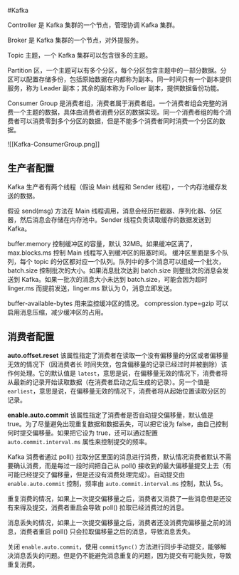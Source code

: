 #Kafka

Controller 是 Kafka 集群的一个节点，管理协调 Kafka 集群。

Broker 是 Kafka 集群的一个节点，对外提服务。

Topic 主题，一个 Kafka 集群可以包含很多的主题。

Partition 区，一个主题可以有多个分区，每个分区包含主题中的一部分数据。分区可以配置存储多份，包括原始数据在内都称为副本。同一时间只有一个副本提供服务，称为 Leader 副本；其余的副本称为 Folloer 副本，提供数据备份功能。

Consumer Group 是消费者组，消费者属于消费者组。一个消费者组会完整的消费一个主题的数据，具体由消费者消费分区的数据实现。同一个消费者组的每个消费者可以消费零到多个分区的数据，但是不能多个消费者同时消费一个分区的数据。

![[Kafka-ConsumerGroup.png]]
## 生产者配置
Kafka 生产者有两个线程（假设 Main 线程和 Sender 线程），一个内存池缓存发送的数据。

假设 send(msg) 方法在 Main 线程调用，消息会经历拦截器、序列化器、分区器，然后消息会存储在内存池中。Sender 线程负责读取缓存的数据发送到 Kafka。

buffer.memory 控制缓冲区的容量，默认 32MB。如果缓冲区满了，max.blocks.ms 控制 Main 线程写入到缓冲区的阻塞时间。
缓冲区里面是多个队列，每个 topic 的分区都对应一个队列。队列中的多个消息可以组成一个批次，batch.size 控制批次的大小。如果消息批次达到 batch.size 则整批次的消息会发送到 Kafka。如果一批次的消息大小未达到 batch.size，可能会因为超时 linger.ms 而提前发送，linger.ms 默认为 0，消息立即发送。

buffer-available-bytes 用来监控缓冲区的情况。
compression.type=gzip 可以启用消息压缩，减少缓冲区的占用。

## 消费者配置
**auto.offset.reset**
该属性指定了消费者在读取一个没有偏移量的分区或者偏移量无效的情况下（因消费者长 时间失效，包含偏移量的记录已经过时并被删除）该作何处理。它的默认值是 `latest`，意思是说，在偏移量无效的情况下，消费者将从最新的记录开始读取数据（在消费者启动之后生成的记录）。另一个值是 `earliest`，意思是说，在偏移量无效的情况下，消费者将从起始位置读取分区的记录。

**enable.auto.commit** 
该属性指定了消费者是否自动提交偏移量，默认值是 true。为了尽量避免出现重复数据和数据丢失，可以把它设为 false，由自己控制何时提交偏移量。如果把它设为 true，还可以通过配置 `auto.commit.interval.ms` 属性来控制提交的频率。

Kafka 消费者通过 poll() 拉取分区里面的消息进行消费，默认情况消费者默认不需要确认消费，而是每过一段时间把自己从 poll() 接收到的最大偏移量提交上去（有可能已经提交了偏移量，但是还没有消费处理完成）。自动提交由 `enable.auto.commit` 控制，频率由 `auto.commit.interval.ms` 控制，默认 5s。

重复消费的情况，如果上一次提交偏移量之后，消费者又消费了一些消息但是还没有来得及提交，消费者重启会导致 poll() 拉取已经消费过的消息。

消息丢失的情况，如果上一次提交偏移量之后，消费者还没消费完偏移量之前的消息，消费者重启 poll() 只会拉取偏移量之后的消息，导致消息丢失。

关闭 `enable.auto.commit`，使用 `commitSync()` 方法进行同步手动提交，能够解决消息丢失的问题。但是仍不能避免消息重复的问题，因为提交有可能失败，导致重复消费。